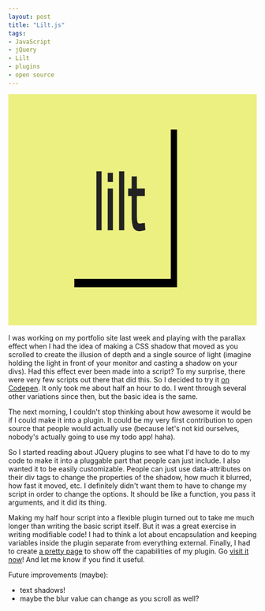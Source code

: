 ```yaml
---
layout: post
title: "Lilt.js"
tags:
- JavaScript
- jQuery
- Lilt
- plugins
- open source
---
```


<a href="lilt/"><img src="images/lilt.png" alt="Lilt" width="789" height="469" /></a>

I was working on my portfolio site last week and playing with the parallax effect when I had the idea of making a CSS shadow that moved as you scrolled to create the illusion of depth and a single source of light (imagine holding the light in front of your monitor and casting a shadow on your divs). Had this effect ever been made into a script? To my surprise, there were very few scripts out there that did this. So I decided to try it <a href="http://codepen.io/jimmylorunning/pen/emEwWr">on Codepen</a>. It only took me about half an hour to do. I went through several other variations since then, but the basic idea is the same.

The next morning, I couldn't stop thinking about how awesome it would be if I could make it into a plugin. It could be my very first contribution to open source that people would actually use (because let's not kid ourselves, nobody's actually going to use my todo app! haha).

So I started reading about JQuery plugins to see what I'd have to do to my code to make it into a pluggable part that people can just include. I also wanted it to be easily customizable. People can just use data-attributes on their div tags to change the properties of the shadow, how much it blurred, how fast it moved, etc. I definitely didn't want them to have to change my script in order to change the options. It should be like a function, you pass it arguments, and it did its thing.

Making my half hour script into a flexible plugin turned out to take me much longer than writing the basic script itself. But it was a great exercise in writing modifiable code! I had to think a lot about encapsulation and keeping variables inside the plugin separate from everything external. Finally, I had to create <a href="http://jimmylocoding.com/lilt/">a pretty page</a> to show off the capabilities of my plugin. Go <a href="http://jimmylocoding.com/lilt/">visit it now</a>! And let me know if you find it useful.

Future improvements (maybe):
<ul>
	<li>text shadows!</li>
	<li>maybe the blur value can change as you scroll as well?</li>
</ul>